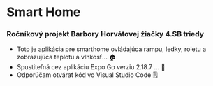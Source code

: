 # Smart Home
### Ročníkový projekt Barbory Horvátovej žiačky 4.SB triedy

- Toto je aplikácia pre smarthome ovládajúca rampu, ledky, roletu a zobrazujúca teplotu a vlhkosť... 🏠
- Spustiteľná cez aplikáciu Expo Go verziu 2.18.7 ... 📱
- Odporúčam otvárať kód vo Visual Studio Code 🗒️

